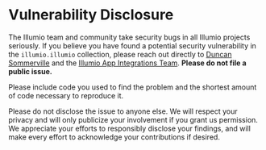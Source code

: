 # Vulnerability Disclosure  

The Illumio team and community take security bugs in all Illumio projects seriously. If you believe you have found a potential security vulnerability in the `illumio.illumio` collection, please reach out directly to [Duncan Sommerville](mailto:duncan.sommerville@illumio.com) and the [Illumio App Integrations Team](mailto:app-integrations@illumio.com). **Please do not file a public issue.**  

Please include code you used to find the problem and the shortest amount of code necessary to reproduce it.  

Please do not disclose the issue to anyone else. We will respect your privacy and will only publicize your involvement if you grant us permission. We appreciate your efforts to responsibly disclose your findings, and will make every effort to acknowledge your contributions if desired.  
